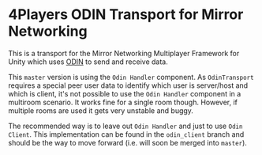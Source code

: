 # 4Players ODIN Transport for Mirror Networking

This is a transport for the Mirror Networking Multiplayer Framework for Unity which uses [ODIN](https://www.4players.io/odin/) 
to send and receive data.

This `master` version is using the `Odin Handler` component. As `OdinTransport` requires a special peer 
user data to identify which user is server/host and which is client, it's not possible to use the 
`Odin Handler` component in a multiroom scenario. It works fine for a single room though. However, if 
multiple rooms are used it gets very unstable and buggy.

The recommended way is to leave out `Odin Handler` and just to use `Odin Client`. This implementation can
be found in the `odin_client` branch and should be the way to move forward (i.e. will soon be merged into
`master`).

